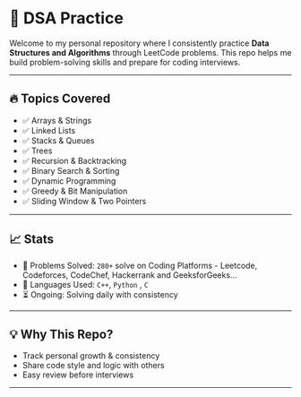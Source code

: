 # 🧠 DSA Practice

Welcome to my personal repository where I consistently practice **Data Structures and Algorithms** through LeetCode problems. This repo helps me build problem-solving skills and prepare for coding interviews.

---

## 🔥 Topics Covered

- ✅ Arrays & Strings
- ✅ Linked Lists
- ✅ Stacks & Queues
- ✅ Trees
- ✅ Recursion & Backtracking
- ✅ Binary Search & Sorting
- ✅ Dynamic Programming
- ✅ Greedy & Bit Manipulation
- ✅ Sliding Window & Two Pointers

---

## 📈 Stats

- 🧩 Problems Solved: `280+` solve on Coding Platforms - Leetcode, Codeforces, CodeChef, Hackerrank and GeeksforGeeks...
- 🚀 Languages Used: `C++`, `Python` , `C`
- ⏳ Ongoing: Solving daily with consistency

---

## 💡 Why This Repo?

- Track personal growth & consistency
- Share code style and logic with others
- Easy review before interviews

---

 

